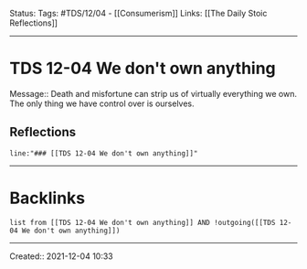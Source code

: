 
Status:
Tags: #TDS/12/04 - [[Consumerism]]
Links: [[The Daily Stoic Reflections]]
___
# TDS 12-04 We don't own anything
Message:: Death and misfortune can strip us of virtually everything we own. The only thing we have control over is ourselves.

## Reflections
 ```query
line:"### [[TDS 12-04 We don't own anything]]"
```
___
# Backlinks
```dataview
list from [[TDS 12-04 We don't own anything]] AND !outgoing([[TDS 12-04 We don't own anything]])
```
___

Created:: 2021-12-04 10:33

